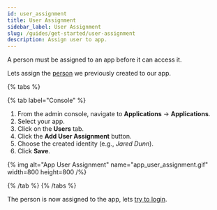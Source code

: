 ```yaml
---
id: user_assignment
title: User Assignment
sidebar_label: User Assignment
slug: /guides/get-started/user-assignment
description: Assign user to app.
---
```


A person must be assigned to an app before it can access it.

Lets assign the [person](add-person) we previously created to our app.

{% tabs %}

{% tab label="Console" %}

1. From the admin console, navigate to **Applications** -> **Applications**.
1. Select your app.
1. Click on the **Users** tab.
1. Click the **Add User Assignment** button.
1. Choose the created identity (e.g., _Jared Dunn_).
1. Click **Save**.

{% img alt="App User Assignment" name="app_user_assignment.gif" width=800 height=800 /%}

{% /tab %}
{% /tabs %}

The person is now assigned to the app, lets [try to login](try-to-login).
